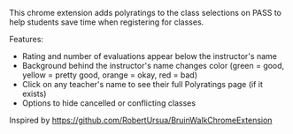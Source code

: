 This chrome extension adds polyratings to the class selections on PASS to help students save time when registering for classes.

Features:
* Rating and number of evaluations appear below the instructor's name
* Background behind the instructor's name changes color (green = good, yellow = pretty good, orange = okay, red = bad)
* Click on any teacher's name to see their full Polyratings page (if it exists)
* Options to hide cancelled or conflicting classes

Inspired by https://github.com/RobertUrsua/BruinWalkChromeExtension
